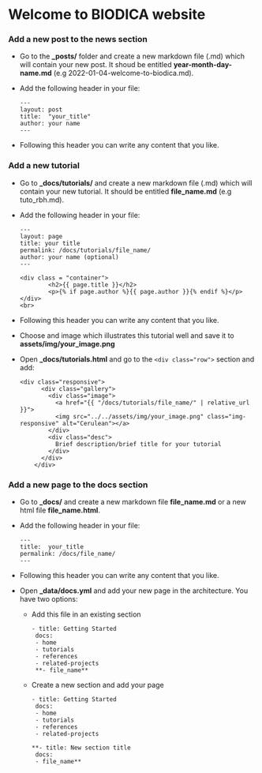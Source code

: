 # Welcome to BIODICA website

### Add a new post to the news section   

* Go to the **_posts/** folder and create a new markdown file (.md) which will contain your new post. It shoud be entitled **year-month-day-name.md** (e.g 2022-01-04-welcome-to-biodica.md).

* Add the following header in your file:   

	```
	---
	layout: post
	title:  "your_title"
	author: your name
	---
	```

* Following this header you can write any content that you like.

### Add a new tutorial

* Go to **_docs/tutorials/** and create a new markdown file (.md) which will contain your new tutorial. It should be entitled **file_name.md** (e.g tuto_rbh.md).  

* Add the following header in your file:

	```
	---
	layout: page
	title: your title
	permalink: /docs/tutorials/file_name/
	author: your name (optional)
	---

	<div class = "container">
    	    <h2>{{ page.title }}</h2>
    	    <p>{% if page.author %}{{ page.author }}{% endif %}</p>
	</div>
	<br>
	```

* Following this header you can write any content that you like.   

* Choose and image which illustrates this tutorial well and save it to **assets/img/your_image.png**

* Open **_docs/tutorials.html** and go to the `<div class="row">` section and add:   

	```
	<div class="responsive">   
          <div class="gallery">   
            <div class="image">
              <a href="{{ "/docs/tutorials/file_name/" | relative_url }}">   
              <img src="../../assets/img/your_image.png" class="img-responsive" alt="Cerulean"></a>   
            </div>   
            <div class="desc">   
              Brief description/brief title for your tutorial   
            </div>   
          </div>
        </div>
	```

### Add a new page to the docs section

* Go to **_docs/** and create a new markdown file **file_name.md** or a new html file **file_name.html**.

* Add the following header in your file:   

	```
	---
	title:  your_title
	permalink: /docs/file_name/
	---
	```

* Following this header you can write any content that you like.   

* Open **_data/docs.yml** and add your new page in the architecture. You have two options:   

	* Add this file in an existing section

		```
		- title: Getting Started
	  	 docs:
	  	 - home
	  	 - tutorials
	  	 - references
	  	 - related-projects
	  	 **- file_name**
		```

	* Create a new section and add your page

		```
		- title: Getting Started
	  	 docs:
	  	 - home
	  	 - tutorials
	  	 - references
	  	 - related-projects

		**- title: New section title
		 docs:
		 - file_name**
		```
